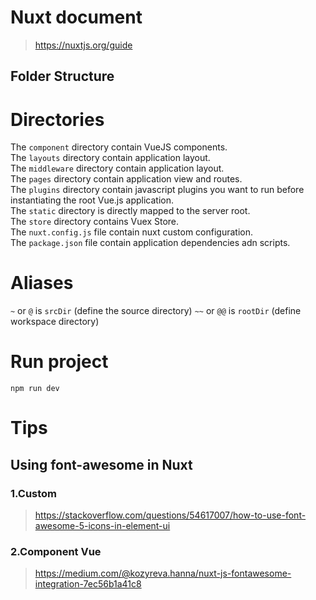 
# Nuxt document
> https://nuxtjs.org/guide

## Folder Structure
# Directories
The `component` directory contain VueJS components.  
The `layouts` directory contain application layout.  
The `middleware` directory contain application layout.  
The `pages` directory contain application view and routes.  
The `plugins` directory contain javascript plugins you want to run before instantiating the root Vue.js application.  
The `static` directory is directly mapped to the server root.  
The `store` directory contains Vuex Store.  
The `nuxt.config.js` file contain nuxt custom configuration.  
The `package.json` file contain application dependencies adn scripts.

# Aliases
`~` or `@` is `srcDir` (define the source directory)
`~~` or `@@` is `rootDir` (define workspace directory)

# Run project
`npm run dev`

# Tips
## Using font-awesome in Nuxt
### 1.Custom 
> https://stackoverflow.com/questions/54617007/how-to-use-font-awesome-5-icons-in-element-ui

### 2.Component Vue
> https://medium.com/@kozyreva.hanna/nuxt-js-fontawesome-integration-7ec56b1a41c8
